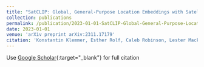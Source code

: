 ```yaml
---
title: "SatCLIP: Global, General-Purpose Location Embeddings with Satellite Imagery"
collection: publications
permalink: /publication/2023-01-01-SatCLIP-Global-General-Purpose-Location-Embeddings-with-Satellite-Imagery
date: 2023-01-01
venue: 'arXiv preprint arXiv:2311.17179'
citation: 'Konstantin Klemmer, Esther Rolf, Caleb Robinson, Lester Mackey, Marc Ru{\ss}wurm,&quot;SatCLIP: Global, General-Purpose Location Embeddings with Satellite Imagery.&quot; arXiv preprint arXiv:2311.17179, 2023.'
---
```

Use [Google Scholar](https://scholar.google.com/scholar?q=SatCLIP:+Global,+General+Purpose+Location+Embeddings+with+Satellite+Imagery){:target="_blank"} for full citation